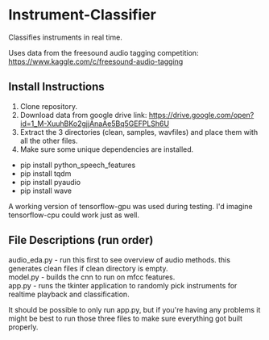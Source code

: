 # Instrument-Classifier
Classifies instruments in real time. <br/>

Uses data from the freesound audio tagging competition: <br/>
https://www.kaggle.com/c/freesound-audio-tagging

## Install Instructions
1. Clone repository.
2. Download data from google drive link: https://drive.google.com/open?id=1_M-XuuhBKo2gjjAnaAe5Bq5GEFPLSh6U
3. Extract the 3 directories (clean, samples, wavfiles) and place them with all the other files.
4. Make sure some unique dependencies are installed.
  - pip install python_speech_features
  - pip install tqdm
  - pip install pyaudio
  - pip install wave
  
  A working version of tensorflow-gpu was used during testing. I'd imagine tensorflow-cpu could work just as well.
  
## File Descriptions (run order)
audio_eda.py - run this first to see overview of audio methods. this generates clean files if clean directory is empty.<br/>
model.py - builds the cnn to run on mfcc features.<br/>
app.py - runs the tkinter application to randomly pick instruments for realtime playback and classification.<br/>

It should be possible to only run app.py, but if you're having any problems it might be best to run those three files to make sure everything got built properly.
